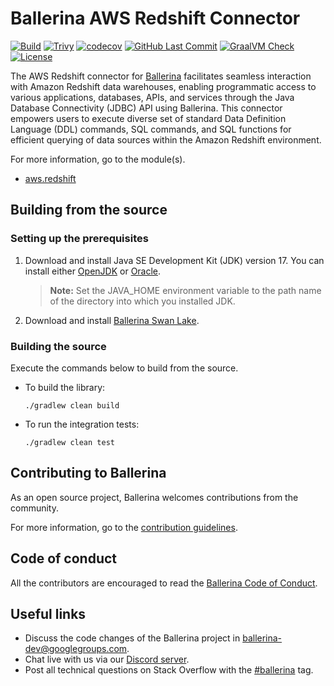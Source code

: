 Ballerina AWS Redshift Connector
===================

[![Build](https://github.com/ballerina-platform/module-ballerinax-aws.redshift/workflows/CI/badge.svg)](https://github.com/ballerina-platform/module-ballerinax-aws.redshift/actions?query=workflow%3ACI)
[![Trivy](https://github.com/ballerina-platform/module-ballerinax-aws.redshift/actions/workflows/trivy-scan.yml/badge.svg)](https://github.com/ballerina-platform/module-ballerinax-aws.redshift/actions/workflows/trivy-scan.yml)
[![codecov](https://codecov.io/gh/ballerina-platform/module-ballerinax-aws.redshift/branch/main/graph/badge.svg)](https://codecov.io/gh/ballerina-platform/module-ballerinax-aws.redshift)
[![GitHub Last Commit](https://img.shields.io/github/last-commit/ballerina-platform/module-ballerinax-aws.redshift.svg)](https://github.com/ballerina-platform/module-ballerinax-aws.redshift/commits/main)
[![GraalVM Check](https://github.com/ballerina-platform/module-ballerinax-aws.redshift/actions/workflows/build-with-bal-test-native.yml/badge.svg)](https://github.com/ballerina-platform/module-ballerinax-aws.redshift/actions/workflows/build-with-bal-test-native.yml)
[![License](https://img.shields.io/badge/License-Apache%202.0-blue.svg)](https://opensource.org/licenses/Apache-2.0)

The AWS Redshift connector for [Ballerina](https://ballerina.io/) facilitates seamless interaction with Amazon Redshift data warehouses, enabling programmatic access to various applications, databases, APIs, and services through the Java Database Connectivity (JDBC) API using Ballerina. This connector empowers users to execute diverse set of standard Data Definition Language (DDL) commands, SQL commands, and SQL functions for efficient querying of data sources within the Amazon Redshift environment.

For more information, go to the module(s).
- [aws.redshift](Module.md)

## Building from the source

### Setting up the prerequisites

1. Download and install Java SE Development Kit (JDK) version 17. You can install either [OpenJDK](https://adoptopenjdk.net/) or [Oracle](https://www.oracle.com/java/technologies/downloads/).

   > **Note:** Set the JAVA_HOME environment variable to the path name of the directory into which you installed JDK.

2. Download and install [Ballerina Swan Lake](https://ballerina.io/).

### Building the source

Execute the commands below to build from the source.

- To build the library:
    ```shell
    ./gradlew clean build
    ```
- To run the integration tests:
    ```shell
    ./gradlew clean test
    ```

## Contributing to Ballerina

As an open source project, Ballerina welcomes contributions from the community.

For more information, go to the [contribution guidelines](https://github.com/ballerina-platform/ballerina-lang/blob/master/CONTRIBUTING.md).

## Code of conduct

All the contributors are encouraged to read the [Ballerina Code of Conduct](https://ballerina.io/code-of-conduct).

## Useful links

* Discuss the code changes of the Ballerina project in [ballerina-dev@googlegroups.com](mailto:ballerina-dev@googlegroups.com).
* Chat live with us via our [Discord server](https://discord.gg/ballerinalang).
* Post all technical questions on Stack Overflow with the [#ballerina](https://stackoverflow.com/questions/tagged/ballerina) tag.
